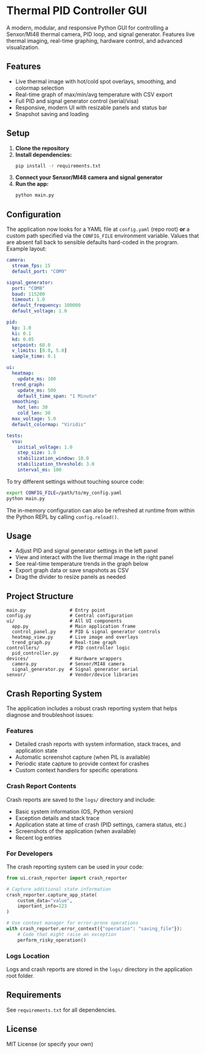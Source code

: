 # Thermal PID Controller GUI

A modern, modular, and responsive Python GUI for controlling a Senxor/MI48 thermal camera, PID loop, and signal generator. Features live thermal imaging, real-time graphing, hardware control, and advanced visualization.

## Features

- Live thermal image with hot/cold spot overlays, smoothing, and colormap selection
- Real-time graph of max/min/avg temperature with CSV export
- Full PID and signal generator control (serial/visa)
- Responsive, modern UI with resizable panels and status bar
- Snapshot saving and loading

## Setup

1. **Clone the repository**
2. **Install dependencies:**
   ```bash
   pip install -r requirements.txt
   ```
3. **Connect your Senxor/MI48 camera and signal generator**
4. **Run the app:**
   ```bash
   python main.py
   ```

## Configuration

The application now looks for a YAML file at `config.yaml` (repo root) **or** a
custom path specified via the `CONFIG_FILE` environment variable. Values that
are absent fall back to sensible defaults hard-coded in the program. Example
layout:

```yaml
camera:
  stream_fps: 15
  default_port: "COM9"

signal_generator:
  port: "COM8"
  baud: 115200
  timeout: 1.0
  default_frequency: 100000
  default_voltage: 1.0

pid:
  kp: 1.0
  ki: 0.1
  kd: 0.05
  setpoint: 60.0
  v_limits: [0.0, 5.0]
  sample_time: 0.1

ui:
  heatmap:
    update_ms: 100
  trend_graph:
    update_ms: 500
    default_time_span: "1 Minute"
  smoothing:
    hot_len: 30
    cold_len: 30
  max_voltage: 5.0
  default_colormap: "Viridis"

tests:
  vsu:
    initial_voltage: 1.0
    step_size: 1.0
    stabilization_window: 10.0
    stabilization_threshold: 3.0
    interval_ms: 100
```

To try different settings without touching source code:

```bash
export CONFIG_FILE=/path/to/my_config.yaml
python main.py
```

The in-memory configuration can also be refreshed at runtime from within the
Python REPL by calling `config.reload()`.

## Usage

- Adjust PID and signal generator settings in the left panel
- View and interact with the live thermal image in the right panel
- See real-time temperature trends in the graph below
- Export graph data or save snapshots as CSV
- Drag the divider to resize panels as needed

## Project Structure

```
main.py                # Entry point
config.py              # Central configuration
ui/                    # All UI components
  app.py               # Main application frame
  control_panel.py     # PID & signal generator controls
  heatmap_view.py      # Live image and overlays
  trend_graph.py       # Real-time graph
controllers/           # PID controller logic
  pid_controller.py
devices/               # Hardware wrappers
  camera.py            # Senxor/MI48 camera
  signal_generator.py  # Signal generator serial
senxor/                # Vendor/device libraries
```

## Crash Reporting System

The application includes a robust crash reporting system that helps diagnose and troubleshoot issues:

### Features

- Detailed crash reports with system information, stack traces, and application state
- Automatic screenshot capture (when PIL is available)
- Periodic state capture to provide context for crashes
- Custom context handlers for specific operations

### Crash Report Contents

Crash reports are saved to the `logs/` directory and include:

- Basic system information (OS, Python version)
- Exception details and stack trace
- Application state at time of crash (PID settings, camera status, etc.)
- Screenshots of the application (when available)
- Recent log entries

### For Developers

The crash reporting system can be used in your code:

```python
from ui.crash_reporter import crash_reporter

# Capture additional state information
crash_reporter.capture_app_state(
    custom_data="value",
    important_info=123
)

# Use context manager for error-prone operations
with crash_reporter.error_context({"operation": "saving_file"}):
    # Code that might raise an exception
    perform_risky_operation()
```

### Logs Location

Logs and crash reports are stored in the `logs/` directory in the application root folder.

## Requirements

See `requirements.txt` for all dependencies.

## License

MIT License (or specify your own)
